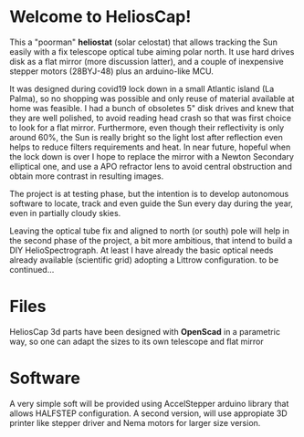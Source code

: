 # Welcome to HeliosCap!

This a "poorman" **heliostat** (solar celostat) that allows tracking the Sun easily with a fix telescope optical tube aiming polar north. It use hard drives disk as a flat mirror (more discussion latter), and a couple of inexpensive stepper motors (28BYJ-48) plus an arduino-like MCU. 

It was designed during covid19 lock down in a small Atlantic island (La Palma), so no shopping was possible and only reuse of material available at home was feasible. I had a bunch of obsoletes 5" disk drives and knew that they are well polished, to avoid reading head crash so that was first choice to look for a flat mirror. Furthermore, even though their reflectivity is only around 60%, the Sun is really bright so the light lost after reflection even helps to reduce filters requirements and heat. In near future, hopeful when the lock down is over I hope to replace the mirror with a Newton Secondary elliptical one, and use a APO refractor lens to avoid central obstruction and obtain more contrast in resulting images.

The project is at testing phase, but the intention is to develop autonomous software to locate, track and even guide the Sun every day during the year, even in partially cloudy skies.

Leaving the optical tube fix and aligned to north (or south) pole will help in the second phase of the project, a bit more ambitious, that intend to build a DIY HelioSpectrograph. At least I have already the basic optical needs already available (scientific grid) adopting a Littrow configuration. to be continued... 

# Files

HeliosCap 3d parts have been designed with **OpenScad** in a parametric way, so one can adapt the sizes to its own telescope and flat mirror
# Software
A very simple soft will be provided using AccelStepper arduino library that allows HALFSTEP configuration. A second version, will use appropiate 3D printer like stepper driver and Nema motors for larger size version.
